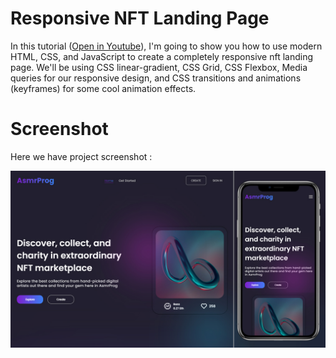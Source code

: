 # Responsive NFT Landing Page

In this tutorial ([Open in Youtube](https://youtu.be/0mPBAmgGkEs)),  I'm going to show you how to use modern HTML, CSS, and JavaScript to create a completely responsive nft landing page. We'll be using CSS linear-gradient, CSS Grid, CSS Flexbox, Media queries for our responsive design, and CSS  transitions and animations (keyframes) for some cool animation effects.

# Screenshot
Here we have project screenshot :

![screenshot](screenshot.jpg)